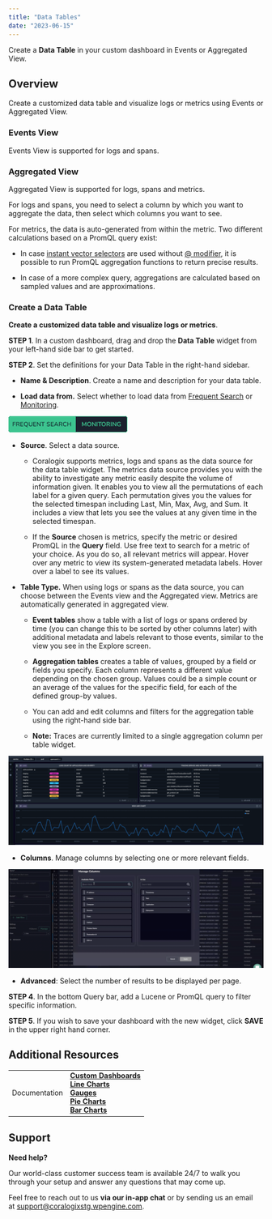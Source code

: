 ```yaml
---
title: "Data Tables"
date: "2023-06-15"
---
```


Create a **Data Table** in your custom dashboard in Events or Aggregated View.

## Overview

Create a customized data table and visualize logs or metrics using Events or Aggregated View.

### Events View

Events View is supported for logs and spans.

### Aggregated View

Aggregated View is supported for logs, spans and metrics.

For logs and spans, you need to select a column by which you want to aggregate the data, then select which columns you want to see.

For metrics, the data is auto-generated from within the metric. Two different calculations based on a PromQL query exist:

- In case [instant vector selectors](https://prometheus.io/docs/prometheus/latest/querying/basics/#instant-vector-selectors) are used without [@ modifier](https://prometheus.io/docs/prometheus/latest/querying/basics/#modifier), it is possible to run PromQL aggregation functions to return precise results.

- In case of a more complex query, aggregations are calculated based on sampled values and are approximations.

### Create a Data Table

**Create a customized data table and visualize logs or metrics**.

**STEP 1**. In a custom dashboard, drag and drop the **Data Table** widget from your left-hand side bar to get started.

**STEP 2**. Set the definitions for your Data Table in the right-hand sidebar.

- **Name & Description**. Create a name and description for your data table.

- **Load data from.** Select whether to load data from [Frequent Search](https://coralogixstg.wpengine.com/docs/optimize-log-management-costs/#frequent-search-data-high-priority) or [Monitoring](https://coralogixstg.wpengine.com/docs/optimize-log-management-costs/#monitoring-data-medium-priority).

![](images/Frequent-Search-Monitoring.png)

- **Source**. Select a data source.
    - Coralogix supports metrics, logs and spans as the data source for the data table widget. The metrics data source provides you with the ability to investigate any metric easily despite the volume of information given. It enables you to view all the permutations of each label for a given query. Each permutation gives you the values for the selected timespan including Last, Min, Max, Avg, and Sum. It includes a view that lets you see the values at any given time in the selected timespan.
    
    - If the **Source** chosen is metrics, specify the metric or desired PromQL in the **Query** field. Use free text to search for a metric of your choice. As you do so, all relevant metrics will appear. Hover over any metric to view its system-generated metadata labels. Hover over a label to see its values.

- **Table Type.** When using logs or spans as the data source, you can choose between the Events view and the Aggregated view. Metrics are automatically generated in aggregated view.
    - **Event tables** show a table with a list of logs or spans ordered by time (you can change this to be sorted by other columns later) with additional metadata and labels relevant to those events, similar to the view you see in the Explore screen.
    
    - **Aggregation tables** creates a table of values, grouped by a field or fields you specify. Each column represents a different value depending on the chosen group. Values could be a simple count or an average of the values for the specific field, for each of the defined group-by values.
    
    - You can add and edit columns and filters for the aggregation table using the right-hand side bar.
    
    - **Note:** Traces are currently limited to a single aggregation column per table widget.

![](images/Custom-Dashboards-Aggregation-Tables-1024x358.png)

- **Columns**. Manage columns by selecting one or more relevant fields.

![](images/Custom-Dashboards-Manage-Columns-1024x395.png)

- **Advanced**: Select the number of results to be displayed per page.

**STEP 4**. In the bottom Query bar, add a Lucene or PromQL query to filter specific information.

**STEP 5**. If you wish to save your dashboard with the new widget, click **SAVE** in the upper right hand corner.

## Additional Resources

<table><tbody><tr><td>Documentation</td><td><a href="http://www.coralogixstg.wpengine.com/docs/custom-dashboards-line-charts"></a><a href="http://www.coralogixstg.wpengine.com/docs/custom-dashboards"><strong>Custom Dashboards</strong></a><br><strong><a href="http://www.coralogixstg.wpengine.com/docs/custom-dashboards-line-charts">Line Charts</a><br><a href="http://www.coralogixstg.wpengine.com/docs/custom-dashboards-gauges">Gauges</a><br><a href="http://www.coralogixstg.wpengine.com/docs/custom-dashboards-pie-charts">Pie Charts</a><br><a href="http://www.coralogixstg.wpengine.com/docs/custom-dashboards-bar-charts">Bar Charts</a></strong></td></tr></tbody></table>

## Support

**Need help?**

Our world-class customer success team is available 24/7 to walk you through your setup and answer any questions that may come up.

Feel free to reach out to us **via our in-app chat** or by sending us an email at [support@coralogixstg.wpengine.com](mailto:support@coralogixstg.wpengine.com).

